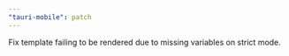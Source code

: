 ```yaml
---
"tauri-mobile": patch
---
```


Fix template failing to be rendered due to missing variables on strict mode.
